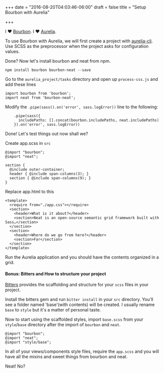 +++
date = "2016-08-20T04:03:46-06:00"
draft = false
title = "Setup Bourbon with Aurelia"

+++

I &#9829; [Bourbon](http://bourbon.io). I &#9829; [Aurelia](http://aurelia.io).

To use Bourbon with Aurelia, we will first create a project with [aurelia-cli](http://aurelia.io/hub.html#/doc/article/aurelia/framework/latest/the-aurelia-cli). Use SCSS as the preprocessor when the project asks for configuration values.

Done? Now let's install bourbon and neat from npm.

`npm install bourbon bourbon-neat --save`

Go to the `aurelia_project/tasks` directory and open up `process-css.js` and add these lines

```
import bourbon from 'bourbon';
import neat from 'bourbon-neat';
```

Modify the `.pipe(sass().on('error', sass.logError))`
line to the following:

```
    .pipe(sass({
      includePaths: [].concat(bourbon.includePaths, neat.includePaths)
    }).on('error', sass.logError))
```

Done! Let's test things out now shall we?

Create app.scss in `src`

```
@import "bourbon";
@import "neat";

section {
  @include outer-container;
  header { @include span-columns(3); }
  section { @include span-columns(9); }
}
```

Replace app.html to this

```
<template>
  <require from="./app.css"></require>
  <section>
    <header>What is it about?</header>
    <section>Neat is an open-source semantic grid framework built with Sass…</section>
  </section>
  <section>
    <header>Where do we go from here?</header>
    <section>Far</section>
  </section>
</template>
```

Run the Aurelia application and you should have the contents organized in a grid.

#### Bonus: Bitters and How to structure your project

[Bitters](bitters.bourbon.io) provides the scaffolding and structure for your `scss` files in your project.

Install the bitters gem and run `bitter install` in your `src` directory. You'll see a folder named 'base'(with contents) will be created. I usually rename `base` to `style` but it's a matter of personal taste.

Now to start using the scaffolded styles, import `base.scss` from your `style`/`base` directory after the import of `bourbon` and `neat`.

```
@import "bourbon";
@import "neat";
@import "style/base";
```

In all of your views/components style files, require the `app.scss` and you will have all the mixins and sweet things from bourbon and neat.

Neat! No?
